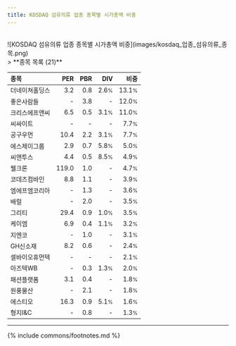 ```yaml
---
title: KOSDAQ 섬유의류 업종 종목별 시가총액 비중
---
```

<br>
![KOSDAQ 섬유의류 업종 종목별 시가총액 비중](images/kosdaq_업종_섬유의류_종목.png)
<br>
> **종목 목록 (21)**<a id="list"></a>

| **종목** | **PER** | **PBR** | **DIV** | **비중** |
| :------- | ------: | ------: | ------: | -------: |
| 더네이쳐홀딩스 | 3.2<small></small> | 0.8<small></small> | 2.6<small>%</small> | 13.1<small>%</small> |
| 좋은사람들 | - | 3.8<small></small> | - | 12.0<small>%</small> |
| 크리스에프앤씨 | 6.5<small></small> | 0.5<small></small> | 3.1<small>%</small> | 11.0<small>%</small> |
| 씨싸이트 | - | - | - | 7.7<small>%</small> |
| 공구우먼 | 10.4<small></small> | 2.2<small></small> | 3.1<small>%</small> | 7.7<small>%</small> |
| 에스제이그룹 | 2.9<small></small> | 0.7<small></small> | 5.8<small>%</small> | 5.0<small>%</small> |
| 씨앤투스 | 4.4<small></small> | 0.5<small></small> | 8.5<small>%</small> | 4.9<small>%</small> |
| 웰크론 | 119.0<small></small> | 1.0<small></small> | - | 4.7<small>%</small> |
| 코데즈컴바인 | 8.8<small></small> | 1.1<small></small> | - | 3.9<small>%</small> |
| 엠에프엠코리아 | - | 1.3<small></small> | - | 3.6<small>%</small> |
| 배럴 | - | 2.0<small></small> | - | 3.5<small>%</small> |
| 그리티 | 29.4<small></small> | 0.9<small></small> | 1.0<small>%</small> | 3.5<small>%</small> |
| 케이엠 | 6.9<small></small> | 0.4<small></small> | 1.1<small>%</small> | 3.2<small>%</small> |
| 지엔코 | - | 1.0<small></small> | - | 3.1<small>%</small> |
| GH신소재 | 8.2<small></small> | 0.6<small></small> | - | 2.4<small>%</small> |
| 셀바이오휴먼텍 | - | - | - | 2.1<small>%</small> |
| 아즈텍WB | - | 0.3<small></small> | 1.3<small>%</small> | 2.0<small>%</small> |
| 패션플랫폼 | 3.1<small></small> | 0.4<small></small> | - | 1.8<small>%</small> |
| 원풍물산 | - | 2.1<small></small> | - | 1.8<small>%</small> |
| 에스티오 | 16.3<small></small> | 0.9<small></small> | 5.1<small>%</small> | 1.6<small>%</small> |
| 형지I&C | - | 0.8<small></small> | - | 1.3<small>%</small> |

---
{% include commons/footnotes.md %}